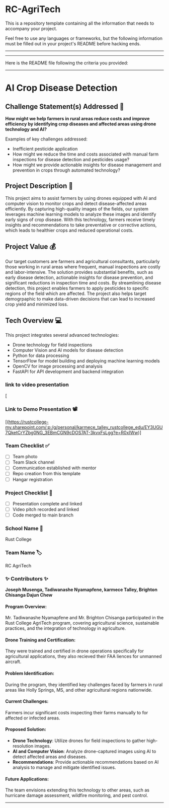 # RC-AgriTech
This is a repository template containing all the information that needs to accompany your project.

Feel free to use any languages or frameworks, but the following information must be filled out in your project's README before hacking ends.
_______________
_______________

Here is the README file following the criteria you provided:

---

# AI Crop Disease Detection

## Challenge Statement(s) Addressed 🎯
**How might we help farmers in rural areas reduce costs and improve efficiency by identifying crop diseases and affected areas using drone technology and AI?**

Examples of key challenges addressed:
* Inefficient pesticide application
* How might we reduce the time and costs associated with manual farm inspections for disease detection and pesticides usage?
* How might we provide actionable insights for disease management and prevention in crops through automated technology?

## Project Description 🤯
This project aims to assist farmers by using drones equipped with AI and computer vision to monitor crops and detect disease-affected areas efficiently. By capturing high-quality images of the fields, our system leverages machine learning models to analyze these images and identify early signs of crop disease. With this technology, farmers receive timely insights and recommendations to take preventative or corrective actions, which leads to healthier crops and reduced operational costs.

## Project Value 💰
Our target customers are farmers and agricultural consultants, particularly those working in rural areas where frequent, manual inspections are costly and labor-intensive. The solution provides substantial benefits, such as early disease detection, actionable insights for disease prevention, and significant reductions in inspection time and costs. By streamlining disease detection, this project enables farmers to apply pesticides to specific regions of the field which are affected. The project also helps target demogrpaphic to make data-driven decisions that can lead to increased crop yield and minimized loss.

## Tech Overview 💻
This project integrates several advanced technologies:
* Drone technology for field inspections
* Computer Vision and AI models for disease detection
* Python for data processing
* TensorFlow for model building and deploying machine learning models
* OpenCV for image processing and analysis
* FastAPI for API development and backend integration

### link to video presentation
[

### Link to Demo Presentation 📽  
[(https://rustcollege-my.sharepoint.com/:p:/g/personal/karmece_talley_rustcollege_edu/EY3UGU7QketCrYZbg0NG_3EBmCGN9cDOS7AT-3kvxFsLgg?e=R0xIWw)]

### Team Checklist ✅
- [ ] Team photo
- [ ] Team Slack channel
- [ ] Communication established with mentor
- [ ] Repo creation from this template
- [ ] Hangar registration

### Project Checklist 🏁
- [ ] Presentation complete and linked
- [ ] Video pitch recorded and linked
- [ ] Code merged to main branch

### School Name 🏫
Rust College

### Team Name 🏷
RC AgriTech

### ✨ Contributors ✨
**Joseph Musenga, Tadiwanashe Nyamapfene, karmece Talley, Brighton Chisanga Dajun Chew**

#### Program Overview:
Mr. Tadiwanashe Nyamapfene and Mr. Brighton Chisanga participated in the Rust College AgriTech program, covering agricultural science, sustainable practices, and the integration of technology in agriculture.

#### Drone Training and Certification:
They were trained and certified in drone operations specifically for agricultural applications, they also recieved their FAA liences for unmanned aircraft.

#### Problem Identification:
During the program, they identified key challenges faced by farmers in rural areas like Holly Springs, MS, and other agricultural regions nationwide.

#### Current Challenges:
Farmers incur significant costs inspecting their farms manually to for affected or infected areas.

#### Proposed Solution:
* **Drone Technology**: Utilize drones for field inspections to gather high-resolution images.
* **AI and Computer Vision**: Analyze drone-captured images using AI to detect affected areas and diseases.
* **Recommendations**: Provide actionable recommendations based on AI analysis to manage and mitigate identified issues.

#### Future Applications:
The team envisions extending this technology to other areas, such as hurricane damage assessment, wildfire monitoring, and pest control.

--- 

